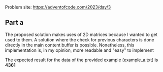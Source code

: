Problem site: https://adventofcode.com/2023/day/3

## Part a

The proposed solution makes uses of 2D matrices because I wanted to get used to them. A solution where the check for previous characters is done directly in the main content buffer is possible. Nonetheless, this implementation is, in my opinion, more readable and "easy" to implement

The expected result for the data of the provided example (example_a.txt) is **4361**

